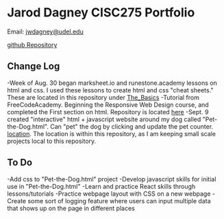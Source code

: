 # Jarod Dagney CISC275 Portfolio

Email: <jwdagney@udel.edu>

[github Repository](https://github.com/jwdagney55/jwdagney55.github.io)

## Change Log
-Week of Aug. 30 began marksheet.io and runestone.academy lessons on html and css. I used these lessons to create html and css "cheat sheets." These are located in this repository under [The_Basics](https://github.com/jwdagney55/jwdagney55.github.io/tree/main/The_Basics)
-Tutorial from FreeCodeAcademy. Beginning the Responsive Web Design course, and completed the First section on html. Repository is located [here](https://github.com/jwdagney55/CISC275-Tutorials)
-Sept. 9 created "interactive" html + javascript website around my dog called "Pet-the-Dog.html". Can "pet" the dog by clicking and update the pet counter. [location](https://github.com/jwdagney55/jwdagney55.github.io/tree/main/Projects). The location is within this repository, as I am keeping small scale projects local to this repository.

## To Do
-Add css to "Pet-the-Dog.html" project
-Develop javascript skills for initial use in "Pet-the-Dog.html"
-Learn and practice React skills through lessons/tutorials
-Practice webpage layout with CSS on a new webpage
-Create some sort of logging feature where users can input multiple data that shows up on the page in different places

